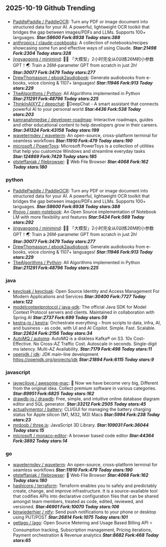 ## 2025-10-19 Github Trending

### 
* [PaddlePaddle / PaddleOCR](https://github.com/PaddlePaddle/PaddleOCR): Turn any PDF or image document into structured data for your AI. A powerful, lightweight OCR toolkit that bridges the gap between images/PDFs and LLMs. Supports 100+ languages. ***Star:58600 Fork:8938 Today stars:388***
* [anthropics / claude-cookbooks](https://github.com/anthropics/claude-cookbooks): A collection of notebooks/recipes showcasing some fun and effective ways of using Claude. ***Star:21498 Fork:2304 Today stars:328***
* [jingyaogong / minimind](https://github.com/jingyaogong/minimind): 🚀🚀 「大模型」2小时完全从0训练26M的小参数GPT！🌏 Train a 26M-parameter GPT from scratch in just 2h! ***Star:30077 Fork:3479 Today stars:277***
* [DrewThomasson / ebook2audiobook](https://github.com/DrewThomasson/ebook2audiobook): Generate audiobooks from e-books, voice cloning & 1107+ languages! ***Star:11946 Fork:913 Today stars:229***
* [TheAlgorithms / Python](https://github.com/TheAlgorithms/Python): All Algorithms implemented in Python ***Star:211291 Fork:48796 Today stars:225***
* [ThinkInAIXYZ / deepchat](https://github.com/ThinkInAIXYZ/deepchat): 🐬DeepChat - A smart assistant that connects powerful AI to your personal world ***Star:4436 Fork:538 Today stars:203***
* [kamranahmedse / developer-roadmap](https://github.com/kamranahmedse/developer-roadmap): Interactive roadmaps, guides and other educational content to help developers grow in their careers. ***Star:341324 Fork:43158 Today stars:199***
* [wavetermdev / waveterm](https://github.com/wavetermdev/waveterm): An open-source, cross-platform terminal for seamless workflows ***Star:11910 Fork:479 Today stars:190***
* [microsoft / PowerToys](https://github.com/microsoft/PowerToys): Microsoft PowerToys is a collection of utilities that help you customize Windows and streamline everyday tasks ***Star:124869 Fork:7429 Today stars:185***
* [gtsteffaniak / filebrowser](https://github.com/gtsteffaniak/filebrowser): 📂 Web File Browser ***Star:4068 Fork:162 Today stars:180***

### python
* [PaddlePaddle / PaddleOCR](https://github.com/PaddlePaddle/PaddleOCR): Turn any PDF or image document into structured data for your AI. A powerful, lightweight OCR toolkit that bridges the gap between images/PDFs and LLMs. Supports 100+ languages. ***Star:58600 Fork:8938 Today stars:388***
* [lfnovo / open-notebook](https://github.com/lfnovo/open-notebook): An Open Source implementation of Notebook LM with more flexibility and features ***Star:5434 Fork:569 Today stars:292***
* [jingyaogong / minimind](https://github.com/jingyaogong/minimind): 🚀🚀 「大模型」2小时完全从0训练26M的小参数GPT！🌏 Train a 26M-parameter GPT from scratch in just 2h! ***Star:30077 Fork:3479 Today stars:277***
* [DrewThomasson / ebook2audiobook](https://github.com/DrewThomasson/ebook2audiobook): Generate audiobooks from e-books, voice cloning & 1107+ languages! ***Star:11946 Fork:913 Today stars:229***
* [TheAlgorithms / Python](https://github.com/TheAlgorithms/Python): All Algorithms implemented in Python ***Star:211291 Fork:48796 Today stars:225***

### java
* [keycloak / keycloak](https://github.com/keycloak/keycloak): Open Source Identity and Access Management For Modern Applications and Services ***Star:30400 Fork:7727 Today stars:122***
* [modelcontextprotocol / java-sdk](https://github.com/modelcontextprotocol/java-sdk): The official Java SDK for Model Context Protocol servers and clients. Maintained in collaboration with Spring AI ***Star:2737 Fork:699 Today stars:59***
* [kestra-io / kestra](https://github.com/kestra-io/kestra): Orchestrate everything - from scripts to data, infra, AI, and business - as code, with UI and AI Copilot. Simple. Fast. Scalable. ***Star:22624 Fork:2156 Today stars:34***
* [AutoMQ / automq](https://github.com/AutoMQ/automq): AutoMQ is a diskless Kafka® on S3. 10x Cost-Effective. No Cross-AZ Traffic Cost. Autoscale in seconds. Single-digit ms latency. Multi-AZ Availability. ***Star:7179 Fork:498 Today stars:11***
* [openjdk / jdk](https://github.com/openjdk/jdk): JDK main-line development https://openjdk.org/projects/jdk ***Star:21894 Fork:6115 Today stars:9***

### javascript
* [jaywcjlove / awesome-mac](https://github.com/jaywcjlove/awesome-mac):  Now we have become very big, Different from the original idea. Collect premium software in various categories. ***Star:89951 Fork:6825 Today stars:162***
* [drawdb-io / drawdb](https://github.com/drawdb-io/drawdb): Free, simple, and intuitive online database diagram editor and SQL generator. ***Star:33212 Fork:2505 Today stars:45***
* [actuallymentor / battery](https://github.com/actuallymentor/battery): CLI/GUI for managing the battery charging status for Apple silicon (M1, M32, M3) Macs ***Star:5994 Fork:238 Today stars:23***
* [mrdoob / three.js](https://github.com/mrdoob/three.js): JavaScript 3D Library. ***Star:109031 Fork:36044 Today stars:15***
* [microsoft / monaco-editor](https://github.com/microsoft/monaco-editor): A browser based code editor ***Star:44364 Fork:3892 Today stars:14***

### go
* [wavetermdev / waveterm](https://github.com/wavetermdev/waveterm): An open-source, cross-platform terminal for seamless workflows ***Star:11910 Fork:479 Today stars:190***
* [gtsteffaniak / filebrowser](https://github.com/gtsteffaniak/filebrowser): 📂 Web File Browser ***Star:4068 Fork:162 Today stars:180***
* [hashicorp / terraform](https://github.com/hashicorp/terraform): Terraform enables you to safely and predictably create, change, and improve infrastructure. It is a source-available tool that codifies APIs into declarative configuration files that can be shared amongst team members, treated as code, edited, reviewed, and versioned. ***Star:46901 Fork:10070 Today stars:106***
* [binwiederhier / ntfy](https://github.com/binwiederhier/ntfy): Send push notifications to your phone or desktop using PUT/POST ***Star:26814 Fork:1075 Today stars:101***
* [getlago / lago](https://github.com/getlago/lago): Open Source Metering and Usage Based Billing API ⭐️ Consumption tracking, Subscription management, Pricing iterations, Payment orchestration & Revenue analytics ***Star:8682 Fork:468 Today stars:65***
